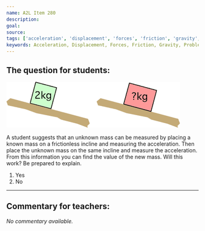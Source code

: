 ```yaml
---
name: A2L Item 280
description: 
goal: 
source: 
tags: ['acceleration', 'displacement', 'forces', 'friction', 'gravity', 'problem-solving']
keywords: Acceleration, Displacement, Forces, Friction, Gravity, Problem Solving
---
```


## The question for students:

![Item280_fig1.gif](../images/Item280_fig1.gif)

A student suggests that an unknown mass can be measured by placing a
known mass on a frictionless incline and measuring the acceleration.
Then place the unknown mass on the same incline and measure the
acceleration. From this information you can find the value of the new
mass. Will this work? Be prepared to explain.

1. Yes
2. No


<hr/>

## Commentary for teachers:

_No commentary available._
